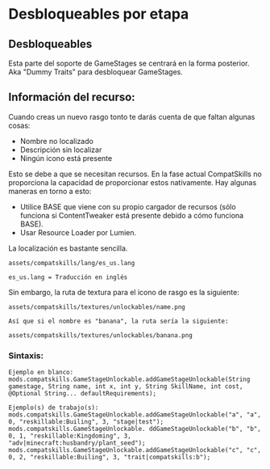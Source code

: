 # Desbloqueables por etapa

## Desbloqueables

Esta parte del soporte de GameStages se centrará en la forma posterior. Aka "Dummy Traits" para desbloquear GameStages.

## Información del recurso:

Cuando creas un nuevo rasgo tonto te darás cuenta de que faltan algunas cosas:

- Nombre no localizado
- Descripción sin localizar
- Ningún icono está presente

Esto se debe a que se necesitan recursos. En la fase actual CompatSkills no proporciona la capacidad de proporcionar estos nativamente. Hay algunas maneras en torno a esto:

- Utilice BASE que viene con su propio cargador de recursos (sólo funciona si ContentTweaker está presente debido a cómo funciona BASE).
- Usar Resource Loader por Lumien.

La localización es bastante sencilla.

    assets/compatskills/lang/es_us.lang
    
    es_us.lang = Traducción en inglés
    

Sin embargo, la ruta de textura para el icono de rasgo es la siguiente:

    assets/compatskills/textures/unlockables/name.png
    
    Así que si el nombre es "banana", la ruta sería la siguiente:
    
    assets/compatskills/textures/unlockables/banana.png
    

### Sintaxis:

    Ejemplo en blanco:
    mods.compatskills.GameStageUnlockable.addGameStageUnlockable(String gamestage, String name, int x, int y, String SkillName, int cost, @Optional String... defaultRequirements);
    
    Ejemplo(s) de trabajo(s):
    mods.compatskills.GameStageUnlockable.addGameStageUnlockable("a", "a", 0, "reskillable:Builing", 3, "stage|test");
    mods.compatskills.GameStageUnlockable. ddGameStageUnlockable("b", "b", 0, 1, "reskillable:Kingdoming", 3, "adv|minecraft:husbandry/plant_seed");
    mods.compatskills.GameStageUnlockable.addGameStageUnlockable("c", "c", 0, 2, "reskillable:Builing", 3, "trait|compatskills:b");